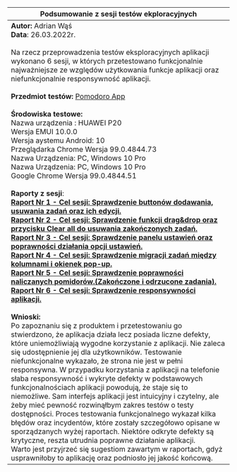 | **Podsumowanie z sesji testów ekploracyjnych**
| --- |
| **Autor:** Adrian Wąś <br/> **Data**:  26.03.2022r. <br/> <br/> Na rzecz przeprowadzenia testów eksploracyjnych aplikacji wykonano 6 sesji,  w których przetestowano funkcjonalnie najważniejsze ze względów użytkowania funkcje aplikacji oraz niefunkcjonalnie responsywność aplikacji. <br/> <br/> **Przedmiot testów:** [Pomodoro App](https://testujpl.gitlab.io/pomodoro-kanban-test/) <br/> <br/> **Środowiska testowe:** <br/> Nazwa urządzenia : HUAWEI P20 <br/> Wersja EMUI 10.0.0 <br/> Wersja aystemu Android: 10 <br/> Przeglądarka Chrome Wersja 99.0.4844.73 <br/> Nazwa Urządzenia: PC, Windows 10 Pro <br/> Nazwa Urządzenia: PC, Windows 10 Pro <br/> Google Chrome     Wersja 99.0.4844.51 <br/><br/> **Raporty z sesji**: <br/> [**Raport Nr 1 - Cel sesji: Sprawdzenie buttonów dodawania, usuwania zadań oraz ich edycji.**](https://docs.google.com/document/d/1lN2t5oyUQTIENyfd-Owqh7ovUtlPAZBYNGsh6_L0kOU/edit?usp=sharing) <br/> [**Raport Nr 2 - Cel sesji: Sprawdzenie funkcji drag&drop oraz przycisku Clear all do usuwania zakończonych zadań.**](https://docs.google.com/document/d/1KCvzOt_kt0jL8MJQzTWiAp80cClUFj4jnosLha1_Q0Q/edit?usp=sharing) <br/> [**Raport Nr 3 - Cel sesji: Sprawdzenie panelu ustawień oraz poprawności działania opcji ustawień.**](https://docs.google.com/document/d/1DHH0gvXq-8gUgtZpU4U0ela4DQvysoPQHVW3OkmgmdQ/edit?usp=sharing) <br/> [**Raport Nr 4 - Cel sesji: Sprawdzenie migracji zadań między kolumnami i okienek pop-up.**](https://docs.google.com/document/d/1QsmCL2iA_OA11oxNKZYFriAcbVwKUfAhFbD0rb0jlLE/edit?usp=sharing) <br/> [**Raport Nr 5 - Cel sesji: Sprawdzenie poprawności naliczanych pomidorów.(Zakończone i odrzucone zadania).**](https://docs.google.com/document/d/1rg7ZvBXZMvD_UeBwM40cfSn06XrmIlWM1OHSl0jwuy4/edit?usp=sharing) <br/> [**Raport Nr 6 - Cel sesji: Sprawdzenie responsywności aplikacji.**](https://docs.google.com/document/d/14LokqVQjKKY3JXVysM6PMhtl6HqusHijw9S2c1f5eXk/edit?usp=sharing) <br/><br/> **Wnioski:** <br/> Po zapoznaniu się z produktem i przetestowaniu go stwierdzono, że aplikacja działa lecz posiada liczne defekty, które uniemożliwiają wygodne korzystanie z aplikacji. Nie zaleca się udostępnienie jej dla użytkowników. Testowanie niefunkcjonalne wykazało, że strona nie jest w pełni responsywna. W przypadku korzystania z aplikacji na telefonie słaba responsywność i wykryte defekty w podstawowych funkcjonalnościach aplikacji powodują, że staje się to niemożliwe. Sam interfejs aplikacji jest intuicyjny i czytelny, ale żeby mieć pewność rozwinąłbym zakres testów o testy dostępności. Proces testowania funkcjonalnego wykazał kilka błędów oraz incydentów, które zostały szczegółowo opisane w sporządzanych wyżej raportach. Niektóre odkryte defekty są krytyczne, reszta utrudnia poprawne działanie aplikacji. <br/> Warto jest przyjrzeć się sugestiom zawartym w raportach, gdyż usprawniłoby to aplikację oraz podniosło jej jakość końcową. |
